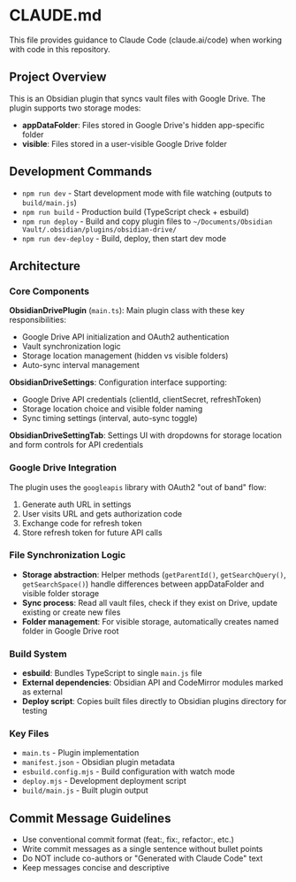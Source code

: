 # CLAUDE.md

This file provides guidance to Claude Code (claude.ai/code) when working with code in this repository.

## Project Overview

This is an Obsidian plugin that syncs vault files with Google Drive. The plugin supports two storage modes:
- **appDataFolder**: Files stored in Google Drive's hidden app-specific folder
- **visible**: Files stored in a user-visible Google Drive folder

## Development Commands

- `npm run dev` - Start development mode with file watching (outputs to `build/main.js`)
- `npm run build` - Production build (TypeScript check + esbuild)
- `npm run deploy` - Build and copy plugin files to `~/Documents/Obsidian Vault/.obsidian/plugins/obsidian-drive/`
- `npm run dev-deploy` - Build, deploy, then start dev mode

## Architecture

### Core Components

**ObsidianDrivePlugin** (`main.ts`): Main plugin class with these key responsibilities:
- Google Drive API initialization and OAuth2 authentication
- Vault synchronization logic
- Storage location management (hidden vs visible folders)
- Auto-sync interval management

**ObsidianDriveSettings**: Configuration interface supporting:
- Google Drive API credentials (clientId, clientSecret, refreshToken)
- Storage location choice and visible folder naming
- Sync timing settings (interval, auto-sync toggle)

**ObsidianDriveSettingTab**: Settings UI with dropdowns for storage location and form controls for API credentials

### Google Drive Integration

The plugin uses the `googleapis` library with OAuth2 "out of band" flow:
1. Generate auth URL in settings
2. User visits URL and gets authorization code
3. Exchange code for refresh token
4. Store refresh token for future API calls

### File Synchronization Logic

- **Storage abstraction**: Helper methods (`getParentId()`, `getSearchQuery()`, `getSearchSpace()`) handle differences between appDataFolder and visible folder storage
- **Sync process**: Read all vault files, check if they exist on Drive, update existing or create new files
- **Folder management**: For visible storage, automatically creates named folder in Google Drive root

### Build System

- **esbuild**: Bundles TypeScript to single `main.js` file
- **External dependencies**: Obsidian API and CodeMirror modules marked as external
- **Deploy script**: Copies built files directly to Obsidian plugins directory for testing

### Key Files

- `main.ts` - Plugin implementation
- `manifest.json` - Obsidian plugin metadata
- `esbuild.config.mjs` - Build configuration with watch mode
- `deploy.mjs` - Development deployment script
- `build/main.js` - Built plugin output

## Commit Message Guidelines

- Use conventional commit format (feat:, fix:, refactor:, etc.)
- Write commit messages as a single sentence without bullet points
- Do NOT include co-authors or "Generated with Claude Code" text
- Keep messages concise and descriptive